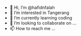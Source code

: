 - 👋 Hi, I’m @hafidnfalah
- 👀 I’m interested in Tangerang
- 🌱 I’m currently learning coding
- 💞️ I’m looking to collaborate on ...
- 📫 How to reach me ...

<!---
hafidnfalah/hafidnfalah is a ✨ special ✨ repository because its `README.md` (this file) appears on your GitHub profile.
You can click the Preview link to take a look at your changes.
--->

